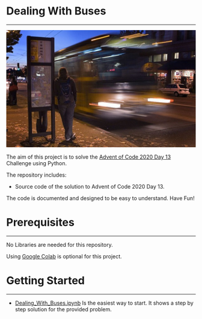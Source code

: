 # **Dealing With Buses**


---



![alt text](https://github.com/aminefarez/Dealing-with-Buses/blob/main/bus.jpg)

The aim of this project is to solve the [Advent of Code 2020 Day 13](https://adventofcode.com/2020/day/13) Challenge using Python.

The repository includes:

*   Source code of the solution to Advent of Code 2020 Day 13.

The code is documented and designed to be easy to understand. Have Fun!

# **Prerequisites**
---





 


No Libraries are needed for this repository.

Using [Google Colab](https://colab.research.google.com/) is optional for this project.






# **Getting Started**


---






*   [Dealing_With_Buses.ipynb](https://github.com/aminefarez/Dealing-with-Buses/blob/main/Dealing_With_Buses.ipynb) Is the easiest way to start. It shows a step by step solution for the provided problem.



